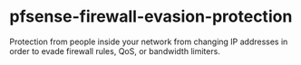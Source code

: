 # pfsense-firewall-evasion-protection
Protection from people inside your network from changing IP addresses in order to evade firewall rules, QoS, or bandwidth limiters.
